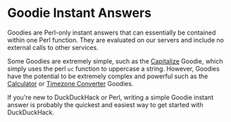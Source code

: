 # Goodie Instant Answers

Goodies are Perl-only instant answers that can essentially be contained within one Perl function. They are evaluated on our servers and include no external calls to other services.

Some Goodies are extremely simple, such as the [Capitalize](https://duckduckgo.com/?q=capitalize+duckduckgo+instant+answers) Goodie, which simply uses the perl `uc` function to uppercase a string. However, Goodies have the potential to be extremely complex and powerful such as the [Calculator](https://duckduckgo.com/?q=%28879+*+14%29+%2F+12) or [Timezone Converter](https://duckduckgo.com/?q=4pm+EST+to+GMT) Goodies.

If you're new to DuckDuckHack or Perl, writing a simple Goodie instant answer is probably the quickest and easiest way to get started with DuckDuckHack.
